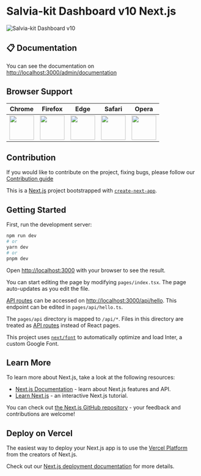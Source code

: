 # Salvia-kit Dashboard v10 Next.js

![Salvia-kit Dashboard v10](https://www.salvia-kit.com/images/dashboards/dashv10.png)

## 📋 Documentation
You can see the documentation on [http://localhost:3000/admin/documentation](http://localhost:3000/admin/documentation)

## Browser Support

| Chrome | Firefox | Edge | Safari | Opera |
|:---:|:---:|:---:|:---:|:---:|
| <img src="https://github.com/creativetimofficial/public-assets/blob/master/logos/chrome-logo.png?raw=true" width="64" height="64"> | <img src="https://raw.githubusercontent.com/creativetimofficial/public-assets/master/logos/firefox-logo.png" width="64" height="64"> | <img src="https://raw.githubusercontent.com/creativetimofficial/public-assets/master/logos/edge-logo.png" width="64" height="64"> | <img src="https://raw.githubusercontent.com/creativetimofficial/public-assets/master/logos/safari-logo.png" width="64" height="64"> | <img src="https://raw.githubusercontent.com/creativetimofficial/public-assets/master/logos/opera-logo.png" width="64" height="64"> |

## Contribution
If you would like to contribute on the project, fixing bugs, please follow our [Contribution guide](https://github.com/salvia-kit/dashboard-v4-nextjs/blob/main/contributing.md)


This is a [Next.js](https://nextjs.org/) project bootstrapped with [`create-next-app`](https://github.com/vercel/next.js/tree/canary/packages/create-next-app).

## Getting Started

First, run the development server:

```bash
npm run dev
# or
yarn dev
# or
pnpm dev
```

Open [http://localhost:3000](http://localhost:3000) with your browser to see the result.

You can start editing the page by modifying `pages/index.tsx`. The page auto-updates as you edit the file.

[API routes](https://nextjs.org/docs/api-routes/introduction) can be accessed on [http://localhost:3000/api/hello](http://localhost:3000/api/hello). This endpoint can be edited in `pages/api/hello.ts`.

The `pages/api` directory is mapped to `/api/*`. Files in this directory are treated as [API routes](https://nextjs.org/docs/api-routes/introduction) instead of React pages.

This project uses [`next/font`](https://nextjs.org/docs/basic-features/font-optimization) to automatically optimize and load Inter, a custom Google Font.

## Learn More

To learn more about Next.js, take a look at the following resources:

- [Next.js Documentation](https://nextjs.org/docs) - learn about Next.js features and API.
- [Learn Next.js](https://nextjs.org/learn) - an interactive Next.js tutorial.

You can check out [the Next.js GitHub repository](https://github.com/vercel/next.js/) - your feedback and contributions are welcome!

## Deploy on Vercel

The easiest way to deploy your Next.js app is to use the [Vercel Platform](https://vercel.com/new?utm_medium=default-template&filter=next.js&utm_source=create-next-app&utm_campaign=create-next-app-readme) from the creators of Next.js.

Check out our [Next.js deployment documentation](https://nextjs.org/docs/deployment) for more details.
